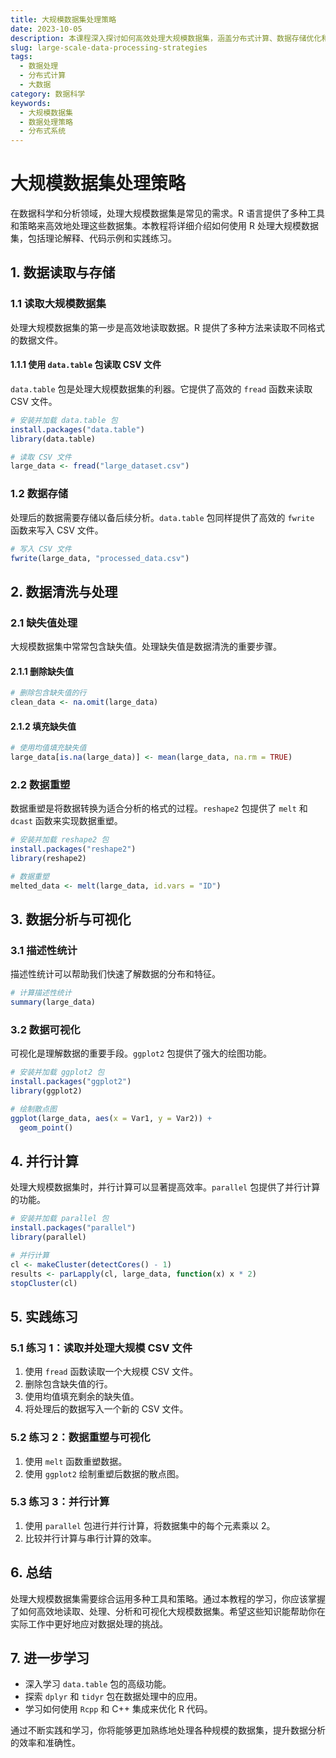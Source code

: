 ```yaml
---
title: 大规模数据集处理策略
date: 2023-10-05
description: 本课程深入探讨如何高效处理大规模数据集，涵盖分布式计算、数据存储优化和实时数据处理技术。
slug: large-scale-data-processing-strategies
tags:
  - 数据处理
  - 分布式计算
  - 大数据
category: 数据科学
keywords:
  - 大规模数据集
  - 数据处理策略
  - 分布式系统
---
```


# 大规模数据集处理策略

在数据科学和分析领域，处理大规模数据集是常见的需求。R 语言提供了多种工具和策略来高效地处理这些数据集。本教程将详细介绍如何使用 R 处理大规模数据集，包括理论解释、代码示例和实践练习。

## 1. 数据读取与存储

### 1.1 读取大规模数据集

处理大规模数据集的第一步是高效地读取数据。R 提供了多种方法来读取不同格式的数据文件。

#### 1.1.1 使用 `data.table` 包读取 CSV 文件

`data.table` 包是处理大规模数据集的利器。它提供了高效的 `fread` 函数来读取 CSV 文件。

```r
# 安装并加载 data.table 包
install.packages("data.table")
library(data.table)

# 读取 CSV 文件
large_data <- fread("large_dataset.csv")
```

### 1.2 数据存储

处理后的数据需要存储以备后续分析。`data.table` 包同样提供了高效的 `fwrite` 函数来写入 CSV 文件。

```r
# 写入 CSV 文件
fwrite(large_data, "processed_data.csv")
```

## 2. 数据清洗与处理

### 2.1 缺失值处理

大规模数据集中常常包含缺失值。处理缺失值是数据清洗的重要步骤。

#### 2.1.1 删除缺失值

```r
# 删除包含缺失值的行
clean_data <- na.omit(large_data)
```

#### 2.1.2 填充缺失值

```r
# 使用均值填充缺失值
large_data[is.na(large_data)] <- mean(large_data, na.rm = TRUE)
```

### 2.2 数据重塑

数据重塑是将数据转换为适合分析的格式的过程。`reshape2` 包提供了 `melt` 和 `dcast` 函数来实现数据重塑。

```r
# 安装并加载 reshape2 包
install.packages("reshape2")
library(reshape2)

# 数据重塑
melted_data <- melt(large_data, id.vars = "ID")
```

## 3. 数据分析与可视化

### 3.1 描述性统计

描述性统计可以帮助我们快速了解数据的分布和特征。

```r
# 计算描述性统计
summary(large_data)
```

### 3.2 数据可视化

可视化是理解数据的重要手段。`ggplot2` 包提供了强大的绘图功能。

```r
# 安装并加载 ggplot2 包
install.packages("ggplot2")
library(ggplot2)

# 绘制散点图
ggplot(large_data, aes(x = Var1, y = Var2)) +
  geom_point()
```

## 4. 并行计算

处理大规模数据集时，并行计算可以显著提高效率。`parallel` 包提供了并行计算的功能。

```r
# 安装并加载 parallel 包
install.packages("parallel")
library(parallel)

# 并行计算
cl <- makeCluster(detectCores() - 1)
results <- parLapply(cl, large_data, function(x) x * 2)
stopCluster(cl)
```

## 5. 实践练习

### 5.1 练习 1：读取并处理大规模 CSV 文件

1. 使用 `fread` 函数读取一个大规模 CSV 文件。
2. 删除包含缺失值的行。
3. 使用均值填充剩余的缺失值。
4. 将处理后的数据写入一个新的 CSV 文件。

### 5.2 练习 2：数据重塑与可视化

1. 使用 `melt` 函数重塑数据。
2. 使用 `ggplot2` 绘制重塑后数据的散点图。

### 5.3 练习 3：并行计算

1. 使用 `parallel` 包进行并行计算，将数据集中的每个元素乘以 2。
2. 比较并行计算与串行计算的效率。

## 6. 总结

处理大规模数据集需要综合运用多种工具和策略。通过本教程的学习，你应该掌握了如何高效地读取、处理、分析和可视化大规模数据集。希望这些知识能帮助你在实际工作中更好地应对数据处理的挑战。

## 7. 进一步学习

- 深入学习 `data.table` 包的高级功能。
- 探索 `dplyr` 和 `tidyr` 包在数据处理中的应用。
- 学习如何使用 `Rcpp` 和 C++ 集成来优化 R 代码。

通过不断实践和学习，你将能够更加熟练地处理各种规模的数据集，提升数据分析的效率和准确性。